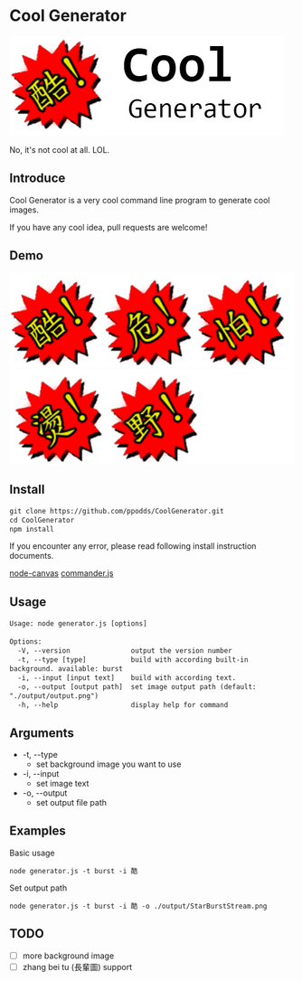 # Cool Generator

![Project logo](docs/project.png)

No, it's not cool at all. LOL.

## Introduce

Cool Generator is a very cool command line program to generate cool images.

If you have any cool idea, pull requests are welcome!

## Demo

![demo1](docs/demo1.png)
![demo2](docs/demo2.png)

## Install

```shell
git clone https://github.com/ppodds/CoolGenerator.git
cd CoolGenerator
npm install
```

If you encounter any error, please read following install instruction documents.

[node-canvas](https://github.com/Automattic/node-canvas)
[commander.js](https://github.com/tj/commander.js)

## Usage

```
Usage: node generator.js [options]

Options:
  -V, --version               output the version number
  -t, --type [type]           build with according built-in background. available: burst
  -i, --input [input text]    build with according text.
  -o, --output [output path]  set image output path (default: "./output/output.png")
  -h, --help                  display help for command
```

## Arguments

- -t, --type
  - set background image you want to use
- -i, --input
  - set image text
- -o, --output
  - set output file path

## Examples

Basic usage

```
node generator.js -t burst -i 酷
```

Set output path

```
node generator.js -t burst -i 酷 -o ./output/StarBurstStream.png
```

## TODO

- [ ] more background image
- [ ] zhang bei tu (長輩圖) support
